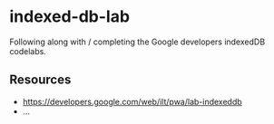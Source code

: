 # indexed-db-lab

Following along with / completing the Google developers indexedDB codelabs.

## Resources
* https://developers.google.com/web/ilt/pwa/lab-indexeddb
* ...

